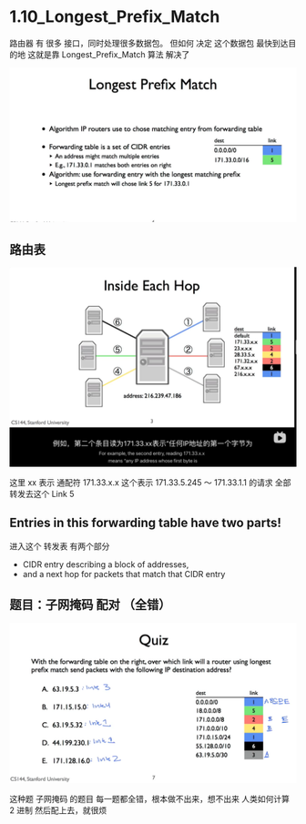 # 1.10_Longest_Prefix_Match

路由器 有 很多 接口，同时处理很多数据包。
但如何 决定 这个数据包 最快到达目的地
这就是靠 Longest_Prefix_Match 算法 解决了

![](./1.10_Longest_Prefix_Match_0.png)

## 路由表

![](./1.10_Longest_Prefix_Match_1.png)

这里 xx 表示 通配符
171.33.x.x 这个表示
171.33.5.245 ～ 171.33.1.1 的请求 全部转发去这个 Link 5

## Entries in this forwarding table have two parts!

进入这个 转发表 有两个部分

- CIDR entry describing a block of addresses,
- and a next hop for packets that match that CIDR entry

## 题目：子网掩码 配对 （全错）

![](./1.10_Longest_Prefix_Match_2.png)

这种题 子网掩码 的题目 每一题都全错，根本做不出来，想不出来 人类如何计算 2 进制 然后配上去，就很烦
